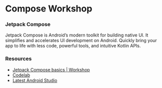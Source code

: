 # Compose Workshop


### Jetpack Compose
Jetpack Compose is Android’s modern toolkit for building native UI. It simplifies and accelerates UI development on Android. Quickly bring your app to life with less code, powerful tools, and intuitive Kotlin APIs. 

### Resources
* [Jetpack Compose basics | Workshop](https://www.youtube.com/watch?v=qvDo0SKR8-k&t=1207s)
* [Codelab](https://goo.gle/compose-basics)
* [Latest Android Studio](https://goo.gle/arctic-fox)